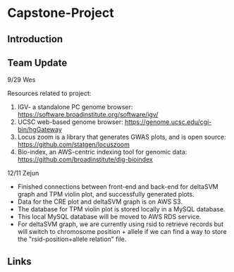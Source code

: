 # Capstone-Project

## Introduction


## Team Update

9/29 Wes

Resources related to project:
1. IGV- a standalone PC genome
 browser:
https://software.broadinstitute.org/software/igv/
2. UCSC web-based genome
 browser:
https://genome.ucsc.edu/cgi-bin/hgGateway
3. Locus zoom is a library
 that generates GWAS plots, and is open source:
https://github.com/statgen/locuszoom
4. Bio-index, an AWS-centric
 indexing tool for genomic data:
https://github.com/broadinstitute/dig-bioindex


12/11 Zejun

 - Finished connections between front-end and back-end for deltaSVM graph and TPM violin plot, and successfully generated plots.
 - Data for the CRE plot and deltaSVM graph is on AWS S3.
 - The database for TPM violin plot is stored locally in a MySQL database.
 - This local MySQL database will be moved to AWS RDS service.
 - For deltaSVM graph, we are currently using rsid to retrieve records but will switch to chromosome position + allele if we can find a way to store the "rsid-position+allele relation" file. 



## Links
